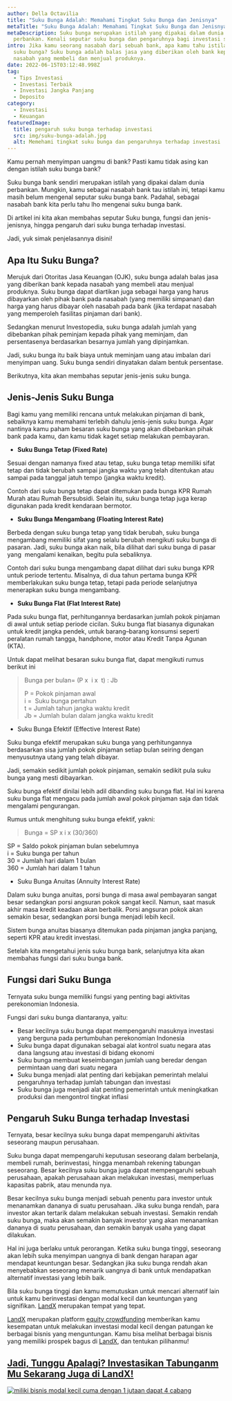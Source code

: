 ```yaml
---
author: Della Octavilia
title: "Suku Bunga Adalah: Memahami Tingkat Suku Bunga dan Jenisnya"
metaTitle: "Suku Bunga Adalah: Memahami Tingkat Suku Bunga dan Jenisnya"
metaDescription: Suku bunga merupakan istilah yang dipakai dalam dunia
  perbankan. Kenali seputar suku bunga dan pengaruhnya bagi investasi saat ini.
intro: Jika kamu seorang nasabah dari sebuah bank, apa kamu tahu istilah dari
  suku bunga? Suku bunga adalah balas jasa yang diberikan oleh bank kepada
  nasabah yang membeli dan menjual produknya.
date: 2022-06-15T03:12:48.998Z
tag:
  - Tips Investasi
  - Investasi Terbaik
  - Investasi Jangka Panjang
  - Deposito
category:
  - Investasi
  - Keuangan
featuredImage:
  title: pengaruh suku bunga terhadap investasi
  src: img/suku-bunga-adalah.jpg
  alt: Memehami tingkat suku bunga dan pengaruhnya terhadap investasi
---
```

Kamu pernah menyimpan uangmu di bank? Pasti kamu tidak asing kan dengan istilah suku bunga bank?

Suku bunga bank sendiri merupakan istilah yang dipakai dalam dunia perbankan. Mungkin, kamu sebagai nasabah bank tau istilah ini, tetapi kamu masih belum mengenal seputar suku bunga bank. Padahal, sebagai nasabah bank kita perlu tahu lho mengenai suku bunga bank.

Di artikel ini kita akan membahas seputar Suku bunga, fungsi dan jenis-jenisnya, hingga pengaruh dari suku bunga terhadap investasi.

Jadi, yuk simak penjelasannya disini!

## Apa Itu Suku Bunga?

Merujuk dari Otoritas Jasa Keuangan (OJK), suku bunga adalah balas jasa yang diberikan bank kepada nasabah yang membeli atau menjual produknya. Suku bunga dapat diartikan juga sebagai harga yang harus dibayarkan oleh pihak bank pada nasabah (yang memiliki simpanan) dan harga yang harus dibayar oleh nasabah pada bank (jika terdapat nasabah yang memperoleh fasilitas pinjaman dari bank).

Sedangkan menurut Investopedia, suku bunga adalah jumlah yang dibebankan pihak peminjam kepada pihak yang meminjam, dan persentasenya berdasarkan besarnya jumlah yang dipinjamkan.

Jadi, suku bunga itu baik biaya untuk meminjam uang atau imbalan dari menyimpan uang. Suku bunga sendiri dinyatakan dalam bentuk persentase.

Berikutnya, kita akan membahas seputar jenis-jenis suku bunga.

## Jenis-Jenis Suku Bunga 

Bagi kamu yang memiliki rencana untuk melakukan pinjaman di bank, sebaiknya kamu memahami terlebih dahulu jenis-jenis suku bunga. Agar nantinya kamu paham besaran suku bunga yang akan dibebankan pihak bank pada kamu, dan kamu tidak kaget setiap melakukan pembayaran. 

* **Suku Bunga Tetap (Fixed Rate)**

Sesuai dengan namanya fixed atau tetap, suku bunga tetap memiliki sifat tetap dan tidak berubah sampai jangka waktu yang telah ditentukan atau sampai pada tanggal jatuh tempo (jangka waktu kredit).

Contoh dari suku bunga tetap dapat ditemukan pada bunga KPR Rumah Murah atau Rumah Bersubsidi. Selain itu, suku bunga tetap juga kerap digunakan pada kredit kendaraan bermotor.

* **Suku Bunga Mengambang (Floating Interest Rate)**

Berbeda dengan suku bunga tetap yang tidak berubah, suku bunga mengambang memiliki sifat yang selalu berubah mengikuti suku bunga di pasaran. Jadi, suku bunga akan naik, bila dilihat dari suku bunga di pasar yang  mengalami kenaikan, begitu pula sebaliknya.

Contoh dari suku bunga mengambang dapat dilihat dari suku bunga KPR untuk periode tertentu. Misalnya, di dua tahun pertama bunga KPR memberlakukan suku bunga tetap, tetapi pada periode selanjutnya menerapkan suku bunga mengambang.

* **Suku Bunga Flat (Flat Interest Rate)**

Pada suku bunga flat, perhitungannya berdasarkan jumlah pokok pinjaman di awal untuk setiap periode cicilan. Suku bunga flat biasanya digunakan untuk kredit jangka pendek, untuk barang–barang konsumsi seperti peralatan rumah tangga, handphone, motor atau Kredit Tanpa Agunan (KTA). 

Untuk dapat melihat besaran suku bunga flat, dapat mengikuti rumus berikut ini

> Bunga per bulan= (P x  i x  t) : Jb
>
> P = Pokok pinjaman awal\
> i =  Suku bunga pertahun\
> t = Jumlah tahun jangka waktu kredit\
> Jb = Jumlah bulan dalam jangka waktu kredit

* Suku Bunga Efektif (Effective Interest Rate)

Suku bunga efektif merupakan suku bunga yang perhitungannya berdasarkan sisa jumlah pokok pinjaman setiap bulan seiring dengan menyusutnya utang yang telah dibayar.

Jadi, semakin sedikit jumlah pokok pinjaman, semakin sedikit pula suku bunga yang mesti dibayarkan.

Suku bunga efektif dinilai lebih adil dibanding suku bunga flat. Hal ini karena suku bunga flat mengacu pada jumlah awal pokok pinjaman saja dan tidak mengalami pengurangan.

Rumus untuk menghitung suku bunga efektif, yakni:

> Bunga = SP x i x (30/360)

SP = Saldo pokok pinjaman bulan sebelumnya\
i = Suku bunga per tahun \
30 = Jumlah hari dalam 1 bulan\
360 = Jumlah hari dalam 1 tahun

* Suku Bunga Anuitas (Annuity Interest Rate)

Dalam suku bunga anuitas, porsi bunga di masa awal pembayaran sangat besar sedangkan porsi angsuran pokok sangat kecil. Namun, saat masuk akhir masa kredit keadaan akan berbalik. Porsi angsuran pokok akan semakin besar, sedangkan porsi bunga menjadi lebih kecil.

Sistem bunga anuitas biasanya ditemukan pada pinjaman jangka panjang, seperti KPR atau kredit investasi.

Setelah kita mengetahui jenis suku bunga bank, selanjutnya kita akan membahas fungsi dari suku bunga bank.

## Fungsi dari Suku Bunga

Ternyata suku bunga memiliki fungsi yang penting bagi aktivitas perekonomian Indonesia.

Fungsi dari suku bunga diantaranya, yaitu:

* Besar kecilnya suku bunga dapat mempengaruhi masuknya investasi yang berguna pada pertumbuhan perekonomian Indonesia
* Suku bunga dapat digunakan sebagai alat kontrol suatu negara atas dana langsung atau investasi di bidang ekonomi
* Suku bunga membuat keseimbangan jumlah uang beredar dengan permintaan uang dari suatu negara
* Suku bunga menjadi alat penting dari kebijakan pemerintah melalui pengaruhnya terhadap jumlah tabungan dan investasi
* Suku bunga juga menjadi alat penting pemerintah untuk meningkatkan produksi dan mengontrol tingkat inflasi

## Pengaruh Suku Bunga terhadap Investasi

Ternyata, besar kecilnya suku bunga dapat mempengaruhi aktivitas seseorang maupun perusahaan.

Suku bunga dapat mempengaruhi keputusan seseorang dalam berbelanja, membeli rumah, berinvestasi, hingga menambah rekening tabungan seseorang. Besar kecilnya suku bunga juga dapat mempengaruhi sebuah perusahaan, apakah perusahaan akan melakukan investasi, memperluas kapasitas pabrik, atau menunda nya.

Besar kecilnya suku bunga menjadi sebuah penentu para investor untuk menanamkan dananya di suatu perusahaan. Jika suku bunga rendah, para investor akan tertarik dalam melakukan sebuah investasi. Semakin rendah suku bunga, maka akan semakin banyak investor yang akan menanamkan dananya di suatu perusahaan, dan semakin banyak usaha yang dapat dilakukan.

Hal ini juga berlaku untuk perorangan. Ketika suku bunga tinggi, seseorang akan lebih suka menyimpan uangnya di bank dengan harapan agar mendapat keuntungan besar. Sedangkan jika suku bunga rendah akan menyebabkan seseorang menarik uangnya di bank untuk mendapatkan alternatif investasi yang lebih baik.

Bila suku bunga tinggi dan kamu memutuskan untuk mencari alternatif lain untuk kamu berinvestasi dengan modal kecil dan keuntungan yang signifikan. [LandX](https://landx.id/project/?utm_source=Blog&utm_medium=organic+keyword&utm_campaign=blog&utm_id=Blog) merupakan tempat yang tepat.

[LandX](https://landx.id/project/?utm_source=Blog&utm_medium=organic+keyword&utm_campaign=blog&utm_id=Blog) merupakan platform [equity crowdfunding](https://landx.id/project/?utm_source=Blog&utm_medium=organic+keyword&utm_campaign=blog&utm_id=Blog) memberikan kamu kesempatan untuk melakukan investasi modal kecil dengan patungan ke berbagai bisnis yang menguntungan. Kamu bisa melihat berbagai bisnis yang memiliki prospek bagus di [LandX](https://landx.id/project/?utm_source=Blog&utm_medium=organic+keyword&utm_campaign=blog&utm_id=Blog), dan tentukan pilihanmu!

## [Jadi, Tunggu Apalagi? Investasikan Tabunganm Mu Sekarang Juga di LandX!](https://landx.id/project/?utm_source=Blog&utm_medium=organic+keyword&utm_campaign=blog&utm_id=Blog)

<!--StartFragment-->

[![miliki bisnis modal kecil cuma dengan 1 jutaan dapat 4 cabang ](https://accountgram-production.sfo2.cdn.digitaloceanspaces.com/landx_ghost/2021/11/jadi-owner-bisnis-hanya-1-jutaan-dengan-cuan-yang-sangat-menjanjikan.png)](https://landx.id/project/?utm_source=Blog&utm_medium=organic+keyword&utm_campaign=blog&utm_id=Blog)

<!--EndFragment-->